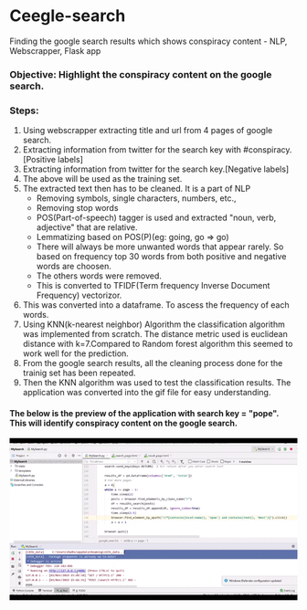 # Ceegle-search
Finding the google search results which shows conspiracy content - NLP, Webscrapper, Flask app

### Objective: Highlight the conspiracy content on the google search.

### Steps:
1) Using webscrapper extracting title and url from 4 pages of google search.
2) Extracting information from twitter for the search key with #conspiracy.[Positive labels]
3) Extracting information from twitter for the search key.[Negative labels]
4) The above will be used as the training set.
5) The extracted text then has to be cleaned. It is a part of NLP
    - Removing symbols, single characters, numbers, etc.,
    - Removing stop words
    - POS(Part-of-speech) tagger is used and extracted "noun, verb, adjective" that are relative. 
    - Lemmatizing based on POS(P)(eg: going, go => go)
    - There will always be more unwanted words that appear rarely. So based on frequency top 30 words from both positive and negative words are choosen.
    - The others words were removed.
    - This is converted to TFIDF(Term frequency Inverse Document Frequency) vectorizor.
6) This was converted into a dataframe. To ascess the frequency of each words.
7) Using KNN(k-nearest neighbor) Algorithm the classification algorithm was implemented from scratch. The distance metric used is euclidean distance with k=7.Compared to Random forest algorithm this seemed to work well for the prediction.
8) From the google search results, all the cleaning process done for the trainig set has been repeated.
9) Then the KNN algorithm was used to test the classification results. The application was converted into the gif file for easy understanding.

#### The below is the preview of the application with search key = "pope". This will identify conspiracy content on the google search. 

![](ceegleSearch.gif)
